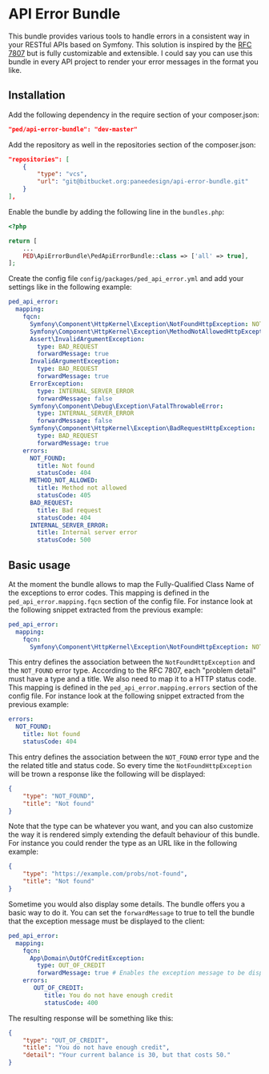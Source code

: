 # API Error Bundle

This bundle provides various tools to handle errors in a consistent way in your RESTful APIs based on Symfony.
This solution is inspired by the [RFC 7807](https://tools.ietf.org/html/rfc7807.html) but is fully customizable 
and extensible. I could say you can use this bundle in every API project to render your error messages in the format 
you like.
 	
## Installation
Add the following dependency in the require section of your composer.json:
```json
"ped/api-error-bundle": "dev-master"
```
Add the repository as well in the repositories section of the composer.json:
```json
"repositories": [
	{
  		"type": "vcs",
		"url": "git@bitbucket.org:paneedesign/api-error-bundle.git"
	}
],
```
Enable the bundle by adding the following line in the ```bundles.php```:
```php
<?php

return [
    ...
    PED\ApiErrorBundle\PedApiErrorBundle::class => ['all' => true],
];

```


Create the config file ```config/packages/ped_api_error.yml``` and add your settings like in the following example:
```yaml
ped_api_error:
  mapping:
    fqcn:
      Symfony\Component\HttpKernel\Exception\NotFoundHttpException: NOT_FOUND
      Symfony\Component\HttpKernel\Exception\MethodNotAllowedHttpException: METHOD_NOT_ALLOWED
      Assert\InvalidArgumentException:
        type: BAD_REQUEST
        forwardMessage: true
      InvalidArgumentException:
        type: BAD_REQUEST
        forwardMessage: true
      ErrorException:
        type: INTERNAL_SERVER_ERROR
        forwardMessage: false
      Symfony\Component\Debug\Exception\FatalThrowableError:
        type: INTERNAL_SERVER_ERROR
        forwardMessage: false
      Symfony\Component\HttpKernel\Exception\BadRequestHttpException:
        type: BAD_REQUEST
        forwardMessage: true
    errors:
      NOT_FOUND:
        title: Not found
        statusCode: 404
      METHOD_NOT_ALLOWED:
        title: Method not allowed
        statusCode: 405
      BAD_REQUEST:
        title: Bad request
        statusCode: 404
      INTERNAL_SERVER_ERROR:
        title: Internal server error
        statusCode: 500
```
## Basic usage
At the moment the bundle allows to map the Fully-Qualified Class Name of the exceptions to  error codes. 
This mapping is defined in the ```ped_api_error.mapping.fqcn``` section of the config file.
For instance look at the following snippet extracted from the previous example: 
```yaml
ped_api_error:
  mapping:
    fqcn:
      Symfony\Component\HttpKernel\Exception\NotFoundHttpException: NOT_FOUND
```
This entry defines the association between the ```NotFoundHttpException``` and the ```NOT_FOUND``` error type.
According to the RFC 7807, each "problem detail" must have a type and a title. We also need to map it to a HTTP status 
code. This mapping is defined in the ```ped_api_error.mapping.errors``` section of the config file.
For instance look at the following snippet extracted from the previous example: 
```yaml
errors:
  NOT_FOUND:
	title: Not found
	statusCode: 404
```
This entry defines the association between the ```NOT_FOUND``` error type and the the related title and status code.
So every time the ```NotFoundHttpException``` will be trown a response like the following will be displayed:
```json
{
    "type": "NOT_FOUND",
    "title": "Not found"
}
```
Note that the type can be whatever you want, and you can also customize the way it is rendered simply extending the 
default behaviour of this bundle. For instance you could render the type as an URL like in the following example:
```json
{
    "type": "https://example.com/probs/not-found",
    "title": "Not found"
}
```
Sometime you would also display some details. The bundle offers you a basic way to do it. You can set the 
```forwardMessage``` to true to tell the bundle that the exception message must be displayed to the client:
```yaml
ped_api_error:
  mapping:
    fqcn:
      App\Domain\OutOfCreditException:
        type: OUT_OF_CREDIT
        forwardMessage: true # Enables the exception message to be displayed
    errors:
       OUT_OF_CREDIT:
          title: You do not have enough credit
          statusCode: 400
```
The resulting response will be something like this:
```json
{
    "type": "OUT_OF_CREDIT",
    "title": "You do not have enough credit",
    "detail": "Your current balance is 30, but that costs 50."
}
```
